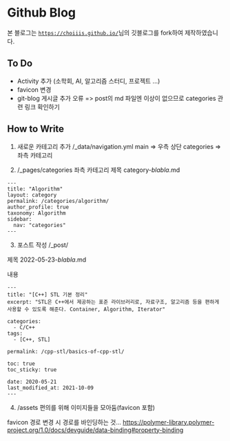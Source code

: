 # Github Blog
본 블로그는 [`https://choiiis.github.io/`](https://choiiis.github.io/)님의 깃블로그를 fork하여 제작하였습니다.

## To Do
- Activity 추가 (소학회, AI, 알고리즘 스터디, 프로젝트 ...)
- favicon 변경
- git-blog 게시글 추가 오류 => post의 md 파일엔 이상이 없으므로 categories 관련 링크 확인하기

## How to Write

1. 새로운 카테고리 추가
/_data/navigation.yml
main => 우측 상단 
categories => 좌측 카테고리

2. /_pages/categories 좌측 카테고리
제목 category-*blabla*.md
```
---
title: "Algorithm"
layout: category
permalink: /categories/algorithm/
author_profile: true
taxonomy: Algorithm
sidebar:
  nav: "categories"
---
```

3. 포스트 작성
/_post/

제목
2022-05-23-*blabla*.md

내용
```
---
title: "[C++] STL 기본 정리"
excerpt: "STL은 C++에서 제공하는 표준 라이브러리로, 자료구조, 알고리즘 등을 편하게 사용할 수 있도록 해준다. Container, Algorithm, Iterator"

categories:
  - C/C++
tags:
  - [C++, STL]

permalink: /cpp-stl/basics-of-cpp-stl/

toc: true
toc_sticky: true
 
date: 2020-05-21
last_modified_at: 2021-10-09
---
```
4. /assets
편의를 위해 이미지들을 모아둠(favicon 포함)

favicon 경로 변경 시 경로를 바인딩하는 것...
https://polymer-library.polymer-project.org/1.0/docs/devguide/data-binding#property-binding

